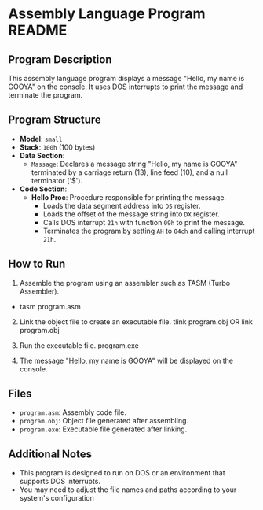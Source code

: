 # Assembly Language Program README

## Program Description
This assembly language program displays a message "Hello, my name is GOOYA" on the console. It uses DOS interrupts to print the message and terminate the program.

## Program Structure
- **Model**: `small`
- **Stack**: `100h` (100 bytes)
- **Data Section**:
  - `Massage`: Declares a message string "Hello, my name is GOOYA" terminated by a carriage return (13), line feed (10), and a null terminator ('$').
- **Code Section**:
  - **Hello Proc**: Procedure responsible for printing the message.
    - Loads the data segment address into `DS` register.
    - Loads the offset of the message string into `DX` register.
    - Calls DOS interrupt `21h` with function `09h` to print the message.
    - Terminates the program by setting `AH` to `04ch` and calling interrupt `21h`.

## How to Run
1. Assemble the program using an assembler such as TASM (Turbo Assembler).

- tasm program.asm

2. Link the object file to create an executable file.
tlink program.obj OR link program.obj

3. Run the executable file.
program.exe


4. The message "Hello, my name is GOOYA" will be displayed on the console.

## Files
- `program.asm`: Assembly code file.
- `program.obj`: Object file generated after assembling.
- `program.exe`: Executable file generated after linking.

## Additional Notes
- This program is designed to run on DOS or an environment that supports DOS interrupts.
- You may need to adjust the file names and paths according to your system's configuration